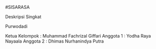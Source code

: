 #SISARASA

Deskripsi Singkat

Purwodadi

Ketua Kelompok : Muhammad Fachrizal Giffari
Anggota 1 : Yodha Raya Nayaala
Anggota 2 : Dhimas Nurhanindya Putra
